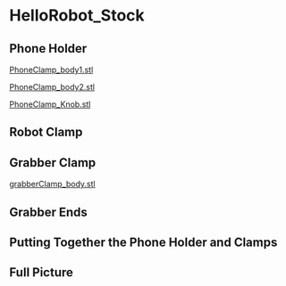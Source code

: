 # HelloRobot_Stock
## Phone Holder
[PhoneClamp_body1.stl](PhoneHolder/PhoneClamp_body1.stl)

[PhoneClamp_body2.stl](https://github.com/anyazorin/HelloRobot_Stock/blob/main/PhoneHolder/PhoneClamp_body2.stl)

[PhoneClamp_Knob.stl](https://github.com/anyazorin/HelloRobot_Stock/blob/main/PhoneHolder/PhoneClamp_Knob.stl)
## Robot Clamp
## Grabber Clamp
[grabberClamp_body.stl](https://github.com/anyazorin/HelloRobot_Stock/blob/main/GrabberClamp/grabberClamp_body.stl)

## Grabber Ends
## Putting Together the Phone Holder and Clamps
## Full Picture
